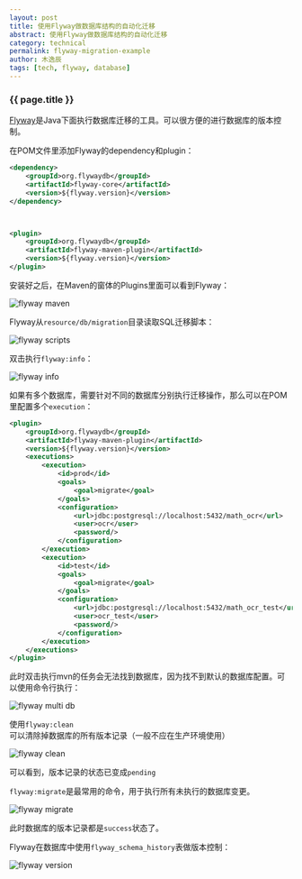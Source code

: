 ```yaml
---
layout: post
title: 使用Flyway做数据库结构的自动化迁移
abstract: 使用Flyway做数据库结构的自动化迁移
category: technical
permalink: flyway-migration-example
author: 木逸辰
tags: [tech, flyway, database]
---
```


### {{ page.title }}


[Flyway](https://flywaydb.org/)是Java下面执行数据库迁移的工具。可以很方便的进行数据库的版本控制。

在POM文件里添加Flyway的dependency和plugin：

```xml
<dependency>
    <groupId>org.flywaydb</groupId>
    <artifactId>flyway-core</artifactId>
    <version>${flyway.version}</version>
</dependency>



<plugin>
    <groupId>org.flywaydb</groupId>
    <artifactId>flyway-maven-plugin</artifactId>
    <version>${flyway.version}</version>
</plugin>
```

安装好之后，在Maven的窗体的Plugins里面可以看到Flyway：

![flyway maven](/asserts/images/2019-10-01-flyway-mvn.jpg)

Flyway从`resource/db/migration`目录读取SQL迁移脚本：

![flyway scripts](/asserts/images/2019-10-01-flyway-scripts.jpg)

双击执行`flyway:info`：

![flyway info](/asserts/images/2019-10-01-flyway-info.jpg)

如果有多个数据库，需要针对不同的数据库分别执行迁移操作，那么可以在POM里配置多个`execution`：

```xml
<plugin>
    <groupId>org.flywaydb</groupId>
    <artifactId>flyway-maven-plugin</artifactId>
    <version>${flyway.version}</version>
    <executions>
        <execution>
            <id>prod</id>
            <goals>
                <goal>migrate</goal>
            </goals>
            <configuration>
                <url>jdbc:postgresql://localhost:5432/math_ocr</url>
                <user>ocr</user>
                <password/>
            </configuration>
        </execution>
        <execution>
            <id>test</id>
            <goals>
                <goal>migrate</goal>
            </goals>
            <configuration>
                <url>jdbc:postgresql://localhost:5432/math_ocr_test</url>
                <user>ocr_test</user>
                <password/>
            </configuration>
        </execution>
    </executions>
</plugin>
```

此时双击执行mvn的任务会无法找到数据库，因为找不到默认的数据库配置。可以使用命令行执行：

![flyway multi db](/asserts/images/2019-10-01-flyway-multi-db.jpg)

使用`flyway:clean`可以清除掉数据库的所有版本记录（一般不应在生产环境使用）

![flyway clean](/asserts/images/2019-10-01-flyway-clean.jpg)

可以看到，版本记录的状态已变成`pending`

`flyway:migrate`是最常用的命令，用于执行所有未执行的数据库变更。

![flyway migrate](/asserts/images/2019-10-01-flyway-migrate.jpg)

此时数据库的版本记录都是`success`状态了。

Flyway在数据库中使用`flyway_schema_history`表做版本控制：

![flyway version](/asserts/images/2019-10-01-flyway-version.jpg)
